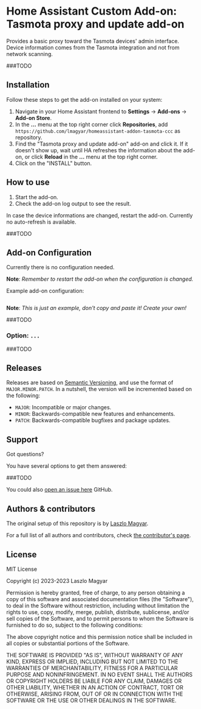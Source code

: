 # Home Assistant Custom Add-on: Tasmota proxy and update add-on

Provides a basic proxy toward the Tasmota devices' admin interface. Device
information comes from the Tasmota integration and not from network scanning.

###TODO

## Installation

Follow these steps to get the add-on installed on your system:

1. Navigate in your Home Assistant frontend to **Settings** -> **Add-ons** ->
   **Add-on Store**.
2. In the **...** menu at the top right corner click **Repositories**, add
   `https://github.com/lmagyar/homeassistant-addon-tasmota-ccc` as repository.
3. Find the "Tasmota proxy and update add-on" add-on and click it. If it
   doesn't show up, wait until HA refreshes the information about the add-on, or
   click **Reload** in the **...** menu at the top right corner.
4. Click on the "INSTALL" button.

## How to use

1. Start the add-on.
2. Check the add-on log output to see the result.

In case the device informations are changed, restart the add-on. Currently no
auto-refresh is available.

###TODO

## Add-on Configuration

Currently there is no configuration needed.

**Note**: _Remember to restart the add-on when the configuration is changed._

Example add-on configuration:

```yaml
```

**Note**: _This is just an example, don't copy and paste it! Create your own!_

###TODO

### Option: `...`

###TODO

## Releases

Releases are based on [Semantic Versioning][semver], and use the format of
`MAJOR.MINOR.PATCH`. In a nutshell, the version will be incremented based on the
following:

- `MAJOR`: Incompatible or major changes.
- `MINOR`: Backwards-compatible new features and enhancements.
- `PATCH`: Backwards-compatible bugfixes and package updates.

## Support

Got questions?

You have several options to get them answered:

###TODO
<!--
- The [Home Assistant Community Add-ons Discord chat server][discord] for add-on
  support and feature requests.
- The [Home Assistant Discord chat server][discord-ha] for general Home
  Assistant discussions and questions.
- The Home Assistant [Community Forum][forum].
- Join the [Reddit subreddit][reddit] in [/r/homeassistant][reddit]
-->

You could also [open an issue here][issue] GitHub.

## Authors & contributors

The original setup of this repository is by [Laszlo Magyar][lmagyar].

For a full list of all authors and contributors, check [the contributor's
page][contributors].

## License

MIT License

Copyright (c) 2023-2023 Laszlo Magyar

Permission is hereby granted, free of charge, to any person obtaining a copy
of this software and associated documentation files (the "Software"), to deal
in the Software without restriction, including without limitation the rights
to use, copy, modify, merge, publish, distribute, sublicense, and/or sell
copies of the Software, and to permit persons to whom the Software is
furnished to do so, subject to the following conditions:

The above copyright notice and this permission notice shall be included in all
copies or substantial portions of the Software.

THE SOFTWARE IS PROVIDED "AS IS", WITHOUT WARRANTY OF ANY KIND, EXPRESS OR
IMPLIED, INCLUDING BUT NOT LIMITED TO THE WARRANTIES OF MERCHANTABILITY,
FITNESS FOR A PARTICULAR PURPOSE AND NONINFRINGEMENT. IN NO EVENT SHALL THE
AUTHORS OR COPYRIGHT HOLDERS BE LIABLE FOR ANY CLAIM, DAMAGES OR OTHER
LIABILITY, WHETHER IN AN ACTION OF CONTRACT, TORT OR OTHERWISE, ARISING FROM,
OUT OF OR IN CONNECTION WITH THE SOFTWARE OR THE USE OR OTHER DEALINGS IN THE
SOFTWARE.

[contributors]: https://github.com/lmagyar/homeassistant-addon-tasmota-ccc/graphs/contributors
[lmagyar]: https://github.com/lmagyar
[issue]: https://github.com/lmagyar/homeassistant-addon-tasmota-ccc/issues
[semver]: http://semver.org/spec/v2.0.0.html
<!--
[discord-ha]: https://discord.gg/###TODO
[discord]: https://discord.me/###TODO
[forum]: https://community.home-assistant.io/t/home-assistant-custom-add-on-tasmota-ccc/###TODO
[reddit]: https://reddit.com/r/###TODO
-->